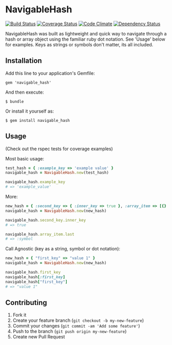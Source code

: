 # NavigableHash

[![Build Status](https://travis-ci.org/jwaldrip/navigable_hash.png?branch=master)](https://travis-ci.org/jwaldrip/navigable_hash)
[![Coverage Status](https://coveralls.io/repos/jwaldrip/navigable_hash/badge.png?branch=master)](https://coveralls.io/r/jwaldrip/navigable_hash)
[![Code Climate](https://codeclimate.com/github/jwaldrip/navigable_hash.png)](https://codeclimate.com/github/jwaldrip/navigable_hash)
[![Dependency Status](https://gemnasium.com/jwaldrip/navigable_hash.png)](https://gemnasium.com/jwaldrip/navigable_hash)

NavigableHash was built as lightweight and quick way to navigate through a hash or array object using the familiar ruby dot notation.  See 'Usage' below for examples.  Keys as strings or symbols don't matter, its all included.

## Installation

Add this line to your application's Gemfile:

    gem 'navigable_hash'

And then execute:

    $ bundle

Or install it yourself as:

    $ gem install navigable_hash

## Usage

(Check out the rspec tests for coverage examples)

Most basic usage:
```ruby
test_hash = { :example_key => 'example value' }
navigable_hash = NavigableHash.new(test_hash)

navigable_hash.example_key
# => 'example_value'
```


More:
```ruby
new_hash = { :second_key => { :inner_key => true }, :array_item => [{}, "string", :symbol] }
navigable_hash = NavigableHash.new(new_hash)

navigable_hash.second_key.inner_key
# => true

navigable_hash.array_item.last
# => :symbol
```


Call Agnostic (key as a string, symbol or dot notation):
```ruby
new_hash = { "first_key" => "value 1" }
navigable_hash = NavigableHash.new(new_hash)

navigable_hash.first_key
navigable_hash[:first_key]
navigable_hash["first_key"]
# => "value 1"
```

## Contributing

1. Fork it
2. Create your feature branch (`git checkout -b my-new-feature`)
3. Commit your changes (`git commit -am 'Add some feature'`)
4. Push to the branch (`git push origin my-new-feature`)
5. Create new Pull Request
